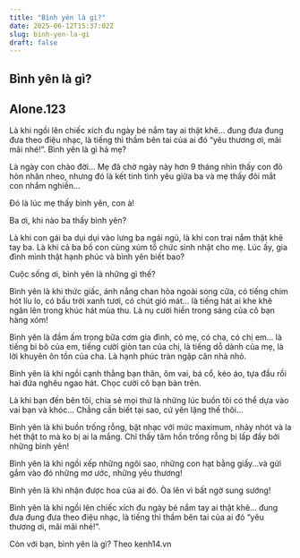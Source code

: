 ```yaml
---
title: "Bình yên là gì?"
date: 2025-06-12T15:37:02Z
slug: binh-yen-la-gi
draft: false
---
```


## Bình yên là gì?

## Alone.123

Là khi ngồi lên chiếc xích đu ngày bé nắm tay ai thật khẽ… đung đưa đung đưa theo điệu nhạc, là tiếng thì thầm bên tai của ai đó “yêu thương ơi, mãi mãi nhé!”. 
Bình yên là gì hả mẹ?
 
Là ngày con chào đời… Mẹ đã chờ ngày này hơn 9 tháng nhìn thấy con đỏ hỏn nhăn nheo, nhưng đó là kết tinh tình yêu giữa ba và mẹ thấy đôi mắt con nhắm nghiền…

Đó là lúc mẹ thấy bình yên, con à!
 
Ba ơi, khi nào ba thấy bình yên?
 
Là khi con gái ba dụi dụi vào lưng ba ngái ngủ, là khi con trai nắm thật khẽ tay ba. Là khi cả ba bố con cùng xúm tổ chức sinh nhật cho mẹ. Lúc ấy, gia đình mình thật hạnh phúc và bình yên biết bao?
 
Cuộc sống ơi, bình yên là những gì thế?
 
Bình yên là khi thức giấc, ánh nắng chan hòa ngoài song cửa, có tiếng chim hót líu lo, có bầu trời xanh tươi, có chút gió mát… là tiếng hát ai khe khẽ ngân lên trong khúc hát mùa thu. Là nụ cười hiền trong sáng của cô bạn hàng xóm!
 
Bình yên là đầm ấm trong bữa cơm gia đình, có mẹ, có cha, có chị em… là tiếng bi bô của em, tiếng cười giòn tan của chị, là tiếng dỗ dành của mẹ, là lời khuyên ôn tồn của cha.  Là hạnh phúc tràn ngập căn nhà nhỏ.
 
Bình yên là khi ngồi cạnh thằng bạn thân, ôm vai, bá cổ, kéo áo, tựa đầu rồi hai đứa nghêu ngao hát. Chọc cười cô bạn bàn trên. 
 
Là khi bạn đến bên tôi, chia sẻ mọi thứ là những lúc buồn tôi có thể dựa vào vai bạn và khóc… Chẳng cần biết tại sao, cứ yên lặng thế thôi…
 
Bình yên là khi buồn trống rỗng, bật nhạc với mức maximum, nhảy nhót và la hét thật to mà ko bị ai la mắng. Chỉ thấy tâm hồn trống rỗng bị lấp đầy bởi những bình yên!
 
Bình yên là khi ngồi xếp những ngôi sao, những con hạt bằng giấy…và gửi gắm vào đó những mơ ước, những yêu thương!
 
Bình yên là khi nhận được hoa của ai đó. Òa lên vì bất ngờ sung sướng!
 
Bình yên là khi ngồi lên chiếc xích đu ngày bé nắm tay ai thật khẽ… đung đưa đung đưa theo điệu nhạc, là tiếng thì thầm bên tai của ai đó “yêu thương ơi, mãi mãi nhé!”.
 
Còn với bạn, bình yên là gì? Theo kenh14.vn